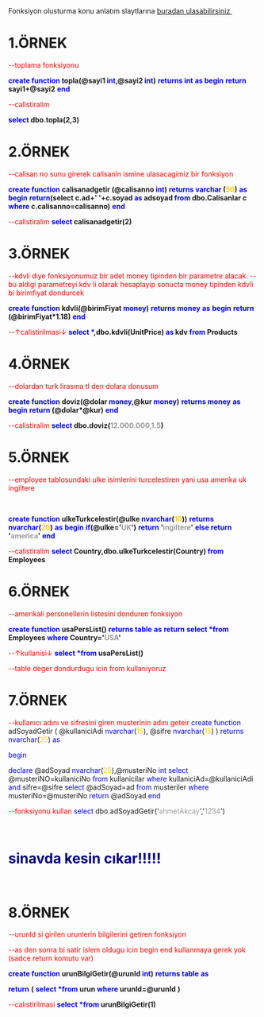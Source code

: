 &nbsp;

Fonksiyon olusturma konu anlatım slaytlarına <a href="http://www.onurkaraduman.com/wp-content/uploads/3-functions.pptx">buradan </a><a href="http://aff.indirdik.com/click?acid=18745&amp;amp%3Bbid=3&amp;amp%3Bpid=4078&amp;amp%3Burl=http%3A%2F%2Fwww.indirdik.com%2Ffirsat%2FEverest-2-4GHz-Kablosuz-Mouse%3Futm_source%3Daffiliate%26utm_medium%3Dbanner%26utm_campaign%3Ddaily_deal_4078%26utm_content%3Dacid_18745&amp;amp%3Brurl=http%253A%252F%252Fwww.istanbuluni.com%252F" target="_blank">ulasabilirsiniz </a>
<h1>1.ÖRNEK</h1>
<span style="color: #ff0000;">--toplama fonksiyonu</span>

<strong><span style="color: #0000ff;">create function</span> topla(@sayi1 <span style="color: #0000ff;">int</span>,@sayi2 <span style="color: #0000ff;">int</span>)</strong>
<strong><span style="color: #0000ff;">returns</span> <span style="color: #0000ff;">int</span></strong>
<strong><span style="color: #0000ff;">as</span> </strong>
<strong><span style="color: #0000ff;">begin</span></strong>
<strong><span style="color: #0000ff;">return</span> sayi1+@sayi2</strong>
<strong><span style="color: #0000ff;">end</span></strong>

<span style="color: #ff0000;">--calistiralim</span>

<strong><span style="color: #0000ff;">select</span> dbo.topla(2,3)</strong>
<h1>2.ÖRNEK</h1>
<span style="color: #ff0000;">--calisan no sunu girerek calisanin ismine ulasacagimiz bir fonksiyon</span>

<strong><span style="color: #0000ff;">create function</span> calisanadgetir (@calisanno <span style="color: #0000ff;">int</span>)</strong>
<strong><span style="color: #0000ff;">returns varchar</span> (<span style="color: #ffcc00;">50</span>)</strong>
<strong><span style="color: #0000ff;">as</span> </strong>
<strong><span style="color: #0000ff;">begin</span></strong>
<strong><span style="color: #0000ff;">return</span>(select c.ad+' '+c.soyad <span style="color: #0000ff;">as</span> adsoyad <span style="color: #0000ff;">from</span> dbo.Calisanlar c <span style="color: #0000ff;">where</span> c.calisanno=calisanno)</strong>
<strong><span style="color: #0000ff;">end</span></strong>

<span style="color: #ff0000;">--calistiralim</span>
<strong><span style="color: #0000ff;">select</span> calisanadgetir(2)</strong>
<h1>3.ÖRNEK</h1>
<span style="color: #ff0000;">--kdvli diye fonksiyonumuz bir adet money tipinden bir parametre alacak.</span>
<span style="color: #ff0000;">--bu aldigi parametreyi kdv li olarak hesaplayip sonucta money tipinden kdvli bi birimfiyat dondurcek</span>

<strong><span style="color: #0000ff;">create function</span> kdvli(@birimFiyat <span style="color: #0000ff;">money</span>)</strong>
<strong><span style="color: #0000ff;">returns</span> <span style="color: #0000ff;">money</span></strong>
<strong><span style="color: #0000ff;">as</span></strong>
<strong><span style="color: #0000ff;">begin</span></strong>
<strong><span style="color: #0000ff;">return</span> (@birimFiyat*1.18)</strong>
<strong><span style="color: #0000ff;">end</span></strong>

<span style="color: #ff0000;">--↑calistirilmasi↓</span>
<strong><span style="color: #0000ff;">select</span> <span style="color: #0000ff;">*</span>,dbo.kdvli(UnitPrice) <span style="color: #0000ff;">as</span> kdv <span style="color: #0000ff;">from</span> Products</strong>
<h1>4.ÖRNEK</h1>
<span style="color: #ff0000;">--dolardan turk lirasına tl den dolara donusum</span>

<strong><span style="color: #0000ff;">create function</span> doviz(@dolar <span style="color: #0000ff;">money</span>,@kur <span style="color: #0000ff;">money</span>)</strong>
<strong><span style="color: #0000ff;">returns money</span></strong>
<span style="color: #0000ff;"><strong>as</strong></span>
<span style="color: #0000ff;"><strong>begin</strong></span>
<strong><span style="color: #0000ff;">return</span> (@dolar*@kur)</strong>
<span style="color: #0000ff;"><strong>end</strong></span>

<span style="color: #ff0000;">--calistiralim</span>
<strong><span style="color: #0000ff;">select</span> dbo.doviz(<span style="color: #999999;">12.000.000,1.5</span>)</strong>
<h1>5.ÖRNEK</h1>
<span style="color: #ff0000;">--employee tablosundaki ulke isimlerini turcelestiren yani usa amerika uk ingiltere</span>

&nbsp;

<strong><span style="color: #0000ff;">create function</span> ulkeTurkcelestir(@ulke <span style="color: #0000ff;">nvarchar</span>(<span style="color: #ffcc00;">10</span>))</strong>
<strong><span style="color: #0000ff;">returns nvarchar</span>(<span style="color: #ffcc00;">20</span>)</strong>
<strong><span style="color: #0000ff;">as</span></strong>
<strong><span style="color: #0000ff;">begin</span></strong>
<strong><span style="color: #0000ff;">if</span>(@ulke='<span style="color: #999999;">UK</span>')</strong>
<strong><span style="color: #0000ff;">return</span> '<span style="color: #999999;">ingiltere</span>'</strong>
<strong><span style="color: #0000ff;">else</span> </strong>
<strong><span style="color: #0000ff;">return</span> '<span style="color: #999999;">america</span>'</strong>
<strong><span style="color: #0000ff;">end</span></strong>

<span style="color: #ff0000;">--calistiralim</span>
<strong><span style="color: #0000ff;">select</span> Country,dbo.ulkeTurkcelestir(Country) <span style="color: #0000ff;">from</span> Employees</strong>
<h1>6.ÖRNEK</h1>
<span style="color: #ff0000;">--amerikali personellerin listesini donduren fonksiyon</span>

<strong><span style="color: #0000ff;">create function</span> usaPersList()</strong>
<strong><span style="color: #0000ff;">returns</span> <span style="color: #0000ff;">table</span></strong>
<span style="color: #0000ff;"><strong>as</strong></span>
<span style="color: #0000ff;"><strong>return</strong></span>
<strong><span style="color: #0000ff;">select</span> <span style="color: #0000ff;">*from</span> Employees <span style="color: #0000ff;">where</span> Country='<span style="color: #999999;">USA</span>'</strong>

<span style="color: #ff0000;">--↑kullanisi↓</span>
<strong><span style="color: #0000ff;">select *from</span> usaPersList()</strong>

<span style="color: #ff0000;">--table deger dondurdugu icin from kullaniyoruz</span>
<h1>7.ÖRNEK</h1>
<span style="color: #ff0000;">--kullanıcı adını ve sifresini giren musterinin adını geteir</span>
<span style="color: #0000ff;">create function</span> adSoyadGetir
(
@kullaniciAdi <span style="color: #0000ff;">nvarchar</span>(<span style="color: #ffcc00;">15</span>),
@sifre <span style="color: #0000ff;">nvarchar</span>(<span style="color: #ffcc00;">15</span>)
)
<span style="color: #0000ff;">returns</span> <span style="color: #0000ff;">nvarchar</span>(<span style="color: #ffcc00;">25</span>)
<span style="color: #0000ff;">as</span>

<span style="color: #0000ff;">begin</span>

<span style="color: #0000ff;">declare</span> @adSoyad <span style="color: #0000ff;">nvarchar</span>(<span style="color: #ffcc00;">25</span>),@musteriNo <span style="color: #0000ff;">int</span>
<span style="color: #0000ff;">select</span> @musteriNO=kullaniciNo <span style="color: #0000ff;">from</span> kullanicilar <span style="color: #0000ff;">where</span> kullaniciAd=@kullaniciAdi <span style="color: #0000ff;">and</span> sifre=@sifre
<span style="color: #0000ff;">select</span> @adSoyad=ad <span style="color: #0000ff;">from</span> musteriler <span style="color: #0000ff;">where</span> musteriNo=@musteriNo
<span style="color: #0000ff;">return</span> @adSoyad
<span style="color: #0000ff;">end</span>

<span style="color: #ff0000;">--fonksiyonu kullan</span>
<span style="color: #0000ff;">select</span> dbo.adSoyadGetir('<span style="color: #999999;">ahmetAkcay</span>','<span style="color: #999999;">1234</span>')

&nbsp;
<h1><span style="color: #000080;"><strong>sinavda kesin cıkar!!!!!</strong></span></h1>
&nbsp;
<h1>8.ÖRNEK</h1>
<span style="color: #ff0000;">--urunId si girilen urunlerin bilgilerini getiren fonksiyon</span>

<span style="color: #ff0000;">--as den sonra bi satir islem oldugu icin begin end kullanmaya gerek yok (sadce return komutu var)</span>

<strong><span style="color: #0000ff;">create function</span> urunBilgiGetir(@urunId <span style="color: #0000ff;">int</span>)</strong>
<strong><span style="color: #0000ff;">returns</span> <span style="color: #0000ff;">table</span></strong>
<strong><span style="color: #0000ff;">as</span></strong>

<strong><span style="color: #0000ff;">return</span></strong>
<strong>(</strong>
<strong> <span style="color: #0000ff;">select *from</span> urun <span style="color: #0000ff;">where</span> urunId=@urunId</strong>
<strong>)</strong>

<span style="color: #ff0000;">--calıstirilmasi</span>
<strong><span style="color: #0000ff;">select *from</span> urunBilgiGetir(1)</strong>
<h1></h1>